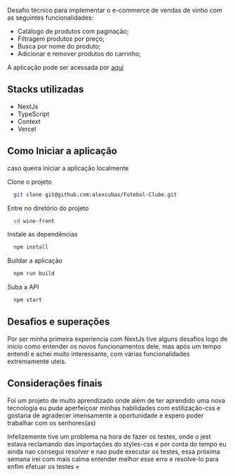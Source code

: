 
Desafio técnico para implementar o e-commerce de vendas de vinho com as seguintes funcionalidades:

- Catálogo de produtos com paginação;
- Filtragem produtos por preço;
- Busca por nome do produto;
- Adicionar e remover produtos do carrinho;

A aplicação pode ser acessada por [aqui](https://wine-front-olopetxjq-alexcubas.vercel.app)

## Stacks utilizadas

- NextJs
- TypeScript
- Context
- Vercel

## Como Iniciar a aplicação

caso queira iniciar a aplicação localmente

Clone o projeto

```bash
  git clone git@github.com:alexcubas/Futebol-Clube.git
```

Entre no diretório do projeto

```bash
  cd wine-front
```

Instale as dependências

```bash
  npm install
```

Buildar a aplicação

```bash
  npm run build
```

Suba a API

```bash
  npm start
```

## Desafios e superações

  Por ser minha primeira experiencia com NextJs tive alguns desafios logo de inicio como entender os novos funcionamentos dele, mas após um tempo entendi e achei muito interessante, com várias funcionalidades extremamente uteis.
  
## Considerações finais

  Foi um projeto de muito aprendizado onde além de ter aprendido uma nova tecnologia eu pude aperfeiçoar minhas habilidades com estilização-css e gostaria de agradecer imensamente a oportunidade e espero poder trabalhar com os senhores(as)
  
  Infelizemente tive um problema na hora de fazer os testes, onde o jest estava reclamando das importações do styles-css e por conta do tempo eu ainda nao consegui resolver e nao pude executar os testes, essa próxima semana irei com mais calma entender melhor esse erro e resolve-lo para enfim efetuar os testes ✊
